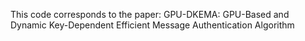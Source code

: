 This code corresponds to the paper: GPU-DKEMA: GPU-Based and Dynamic Key-Dependent Efficient Message Authentication Algorithm
